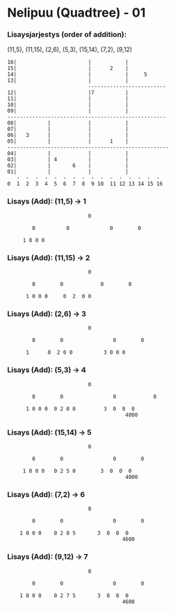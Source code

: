 # Nelipuu (Quadtree) - 01

### Lisaysjarjestys (order of addition): 
(11,5), (11,15), (2,6), (5,3), (15,14), (7,2), (9,12)

```
16|                       |           |
15|                       |      2    |
14|                       |           |     5
13|                       |           |
                          -------------------------
12|                       |7          |
11|                       |           |
10|                       |           |
09|                       |           |
---------------------------------------------------
08|          |            |           |
07|          |            |           |
06|   3      |            |           |
05|          |            |      1    |
----------------------------------------------------
04|          |            |           |
03|          | 4          |           |
02|          |       6    |           |
01|          |            |           |
   -  -  -  -  -  -  -  -  -  -  -  -  -  -  -  - 
0  1  2  3  4  5  6  7  8  9 10  11 12 13 14 15 16
```

### Lisays (Add): (11,5) -> 1

```
                          0

        0          0             0        0

     1 0 0 0
```

### Lisays (Add): (11,15) -> 2

```
                          0

        0        0            0        0 

      1 0 0 0     0  2  0 0       
```

### Lisays (Add): (2,6) -> 3

```
                          0

        0        0                0        0

      1      0  2 0 0          3 0 0 0  
```

### Lisays (Add): (5,3) -> 4

```
                          0

        0        0                0            0

      1 0 0 0  0 2 0 0         3  0  0  0
                                      4000
```

### Lisays (Add): (15,14) -> 5

```
                          0

        0        0                0        0

     1 0 0 0   0 2 5 0        3  0  0  0
                                      4000
```

### Lisays (Add): (7,2) -> 6

```
                          0

        0        0                0        0

    1 0 0 0    0 2 0 5       3  0  0  0
                                     4600
```

### Lisays (Add): (9,12) -> 7

```
                          0

        0        0                0        0

    1 0 0 0    0 2 7 5       3  0  0  0
                                     4600
```

